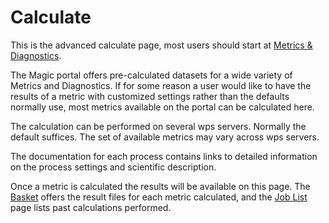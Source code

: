 # Calculate

This is the advanced calculate page, most users should start at [Metrics & Diagnostics](#/diagnostics).

The Magic portal offers pre-calculated datasets for a wide variety of Metrics and Diagnostics. If for some reason a user would like to have the results of a metric with customized settings rather than the defaults normally use, most metrics available on the portal can be calculated here.

The calculation can be performed on several wps servers. Normally the default suffices. The set of available metrics may vary across wps servers.

The documentation for each process contains links to detailed information on the process settings and scientific description.

Once a metric is calculated the results will be available on this page. The [Basket](#/calculate/basket) offers the result files for each metric calculated, and the [Job List](#/calculate/joblist) page lists past calculations performed.
